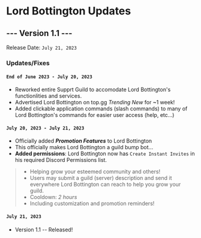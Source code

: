 # Lord Bottington Updates

## --- Version 1.1 ---

Release Date: `July 21, 2023`

### Updates/Fixes

#### `End of June 2023 - July 20, 2023`
- Reworked entire Supprt Guild to accomodate Lord Bottington's functionlities and services.
- Advertised Lord Bottington on top.gg *Trending New* for ~1 week!
- Added clickable application commands (slash commands) to many of Lord Bottington's commands for easier user access (help, etc...)

#### `July 20, 2023 - July 21, 2023`
- Officially added ***Promotion Features*** to Lord Bottington
- This officially makes Lord Bottington a guild bump bot...
- **Added permissions**: Lord Bottington now has `Create Instant Invites` in his required Discord Permissions list.
> - Helping grow your esteemed community and others!
> - Users may submit a guild (server) description and send it everywhere Lord Bottington can reach to help you grow your guild.
> - Cooldown: *2 hours*
> - Including customization and promotion reminders!

#### `July 21, 2023`
- Version 1.1 -- Released!
